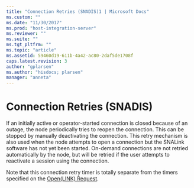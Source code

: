 ```yaml
---
title: "Connection Retries (SNADIS)1 | Microsoft Docs"
ms.custom: ""
ms.date: "11/30/2017"
ms.prod: "host-integration-server"
ms.reviewer: ""
ms.suite: ""
ms.tgt_pltfrm: ""
ms.topic: "article"
ms.assetid: 59460d19-611b-4a42-ac80-2daf5de1708f
caps.latest.revision: 3
author: "gplarsen"
ms.author: "hisdocs; plarsen"
manager: "anneta"
---
```

# Connection Retries (SNADIS)
If an initially active or operator-started connection is closed because of an outage, the node periodically tries to reopen the connection. This can be stopped by manually deactivating the connection. This retry mechanism is also used when the node attempts to open a connection but the SNALink software has not yet been started. On-demand connections are not retried automatically by the node, but will be retried if the user attempts to reactivate a session using the connection.  
  
 Note that this connection retry timer is totally separate from the timers specified on the [Open(LINK) Request](./open-link-request1.md).